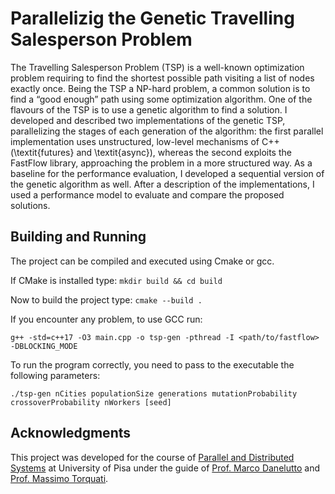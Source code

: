 # Parallelizig the Genetic Travelling Salesperson Problem
The Travelling Salesperson Problem (TSP) is a well-known optimization problem requiring to find the shortest possible path visiting a list of nodes exactly once. Being the TSP a NP-hard problem, a common solution is to find a “good enough” path using some optimization algorithm. One of the flavours of the TSP is to use a genetic algorithm to find a solution. I developed and described two implementations of the genetic TSP, parallelizing the stages of each generation of the algorithm: the first parallel implementation uses unstructured,  low-level mechanisms of C++ (\textit{futures} and \textit{async}), whereas the second exploits the FastFlow library, approaching the problem in a more structured way. As a baseline for the performance evaluation, I developed a sequential version of the genetic algorithm as well. After a description of the implementations, I used a performance model to evaluate and compare the proposed solutions.


## Building and Running
The project can be compiled and executed using Cmake or gcc.

If CMake is installed type:
`mkdir build && cd build `


Now to build the project type: 
`cmake --build .` 

If you encounter any problem, to use GCC run: 

`g++ -std=c++17 -O3 main.cpp -o tsp-gen -pthread -I <path/to/fastflow> -DBLOCKING_MODE`

To run the program correctly, you need to pass to the executable the following parameters: 

```./tsp-gen nCities populationSize generations mutationProbability crossoverProbability nWorkers [seed]```

## Acknowledgments
This project was developed for the course of [Parallel and Distributed Systems](http://didawiki.di.unipi.it/doku.php/magistraleinformaticanetworking/spm/sdpm09support) at University of Pisa under the guide of [Prof. Marco Danelutto](http://calvados.di.unipi.it/paragroup/danelutto/) and [Prof. Massimo Torquati](http://calvados.di.unipi.it/paragroup/torquati/).
